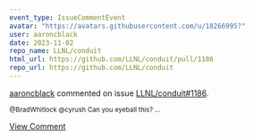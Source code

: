 ```yaml
---
event_type: IssueCommentEvent
avatar: "https://avatars.githubusercontent.com/u/18266995?"
user: aaroncblack
date: 2023-11-02
repo_name: LLNL/conduit
html_url: https://github.com/LLNL/conduit/pull/1186
repo_url: https://github.com/LLNL/conduit
---
```


<a href='https://github.com/aaroncblack' target='_blank'>aaroncblack</a> commented on issue <a href='https://github.com/LLNL/conduit/pull/1186' target='_blank'>LLNL/conduit#1186</a>.

<small>@BradWhitlock @cyrush Can you eyeball this?...</small>

<a href='https://github.com/LLNL/conduit/pull/1186' target='_blank'>View Comment</a>